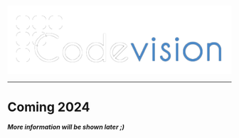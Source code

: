 <p align="center">
    <img src="images/codevision_logo_2010_small_no_background.png"  />
</p>

---
# Coming 2024
**_More information will be shown later ;)_**